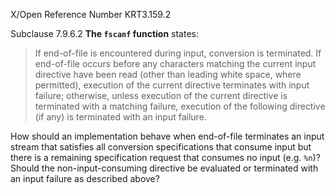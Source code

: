 X/Open Reference Number KRT3.159.2

Subclause 7.9.6.2 **The `fscanf` function** states:

> If end-of-file is encountered during input, conversion is terminated. If
> end-of-file occurs before any characters matching the current input directive
> have been read (other than leading white space, where permitted), execution of
> the current directive terminates with input failure; otherwise, unless execution
> of the current directive is terminated with a matching failure, execution of the
> following directive (if any) is terminated with an input failure.

How should an implementation behave when end-of-file terminates an input stream
that satisfies all conversion specifications that consume input but there is a
remaining specification request that consumes no input (e.g. `%n`)? Should the
non-input-consuming directive be evaluated or terminated with an input failure
as described above?
